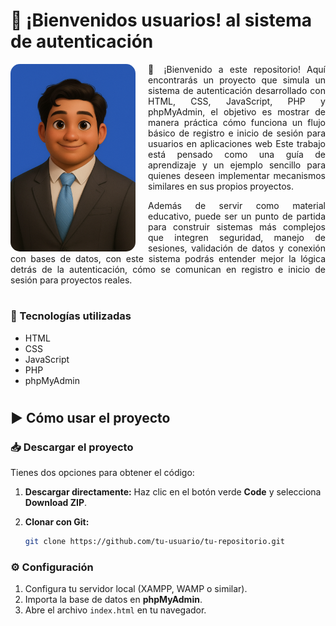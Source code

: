 # 👋 ¡Bienvenidos usuarios! al sistema de autenticación
<img src="/imagen_presentacion.png" alt="Presentación" width="200" align="left" style="margin-right:20px; border-radius:15px;">  
<p style="text-align: justify;">
    👋 ¡Bienvenido a este repositorio!
    Aquí encontrarás un proyecto que simula un sistema de autenticación desarrollado con HTML, CSS, JavaScript, PHP y phpMyAdmin, el objetivo es mostrar de manera práctica cómo funciona un flujo básico de registro e inicio de sesión para usuarios en aplicaciones web Este trabajo está pensado como una guía de aprendizaje y un ejemplo sencillo para quienes deseen implementar mecanismos similares en sus propios proyectos.
</p>
<p style="text-align: justify;">
    Además de servir como material educativo, puede ser un punto de partida para construir sistemas más complejos que integren seguridad, manejo de sesiones, validación de datos y conexión con bases de datos, con este sistema podrás entender mejor la lógica detrás de la autenticación, cómo se comunican en registro e inicio de sesión para proyectos reales.
</p>

#
### 📂 Tecnologías utilizadas
* HTML
* CSS
* JavaScript
* PHP
* phpMyAdmin
#

## ▶️ Cómo usar el proyecto

### 📥 Descargar el proyecto

Tienes dos opciones para obtener el código:

1. **Descargar directamente:**
   Haz clic en el botón verde **Code** y selecciona **Download ZIP**.

2. **Clonar con Git:**

   ```bash
   git clone https://github.com/tu-usuario/tu-repositorio.git
   ```

### ⚙️ Configuración

1. Configura tu servidor local (XAMPP, WAMP o similar).
2. Importa la base de datos en **phpMyAdmin**.
3. Abre el archivo `index.html` en tu navegador.